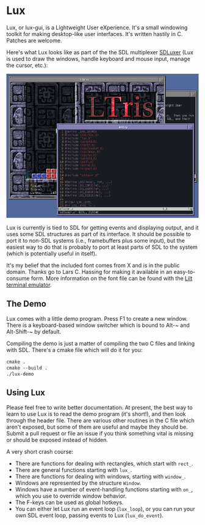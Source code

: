 # Lux

Lux, or lux-gui, is a Lightweight User eXperience.  It's a small windowing
toolkit for making desktop-like user interfaces.  It's written hastily in C.
Patches are welcome.

Here's what Lux looks like as part of the the SDL multiplexer
[SDLuxer](https://github.com/MurphyMc/sdluxer) (Lux is used to draw the
windows, handle keyboard and mouse input, manage the cursor, etc.):

![SDLuxer screenshot](screenshot.png)

Lux is currently is tied to SDL for getting events and displaying output,
and it uses some SDL structures as part of its interface.  It should be
possible to port it to non-SDL systems (i.e., framebuffers plus some input),
but the easiest way to do that is probably to port at least parts of SDL to
the system (which is potentially useful in itself).

It's my belief that the included font comes from X and is in the public
domain. Thanks go to Lars C. Hassing for making it available in an
easy-to-consume form.  More information on the font file can be found with
the [Lilt terminal emulator](https://github.com/MurphyMc/lilt).

## The Demo

Lux comes with a little demo program.  Press F1 to create a new window.
There is a keyboard-based window switcher which is bound to Alt-~ and
Alt-Shift-~ by default.

Compiling the demo is just a matter of compiling the two C files and linking
with SDL.  There's a cmake file which will do it for you:
```
cmake .
cmake --build .
./lux-demo
```

## Using Lux

Please feel free to write better documentation.  At present, the best way
to learn to use Lux is to read the demo program (it's short!), and then
look through the header file.  There are various other routines in the C
file which aren't exposed, but some of them are useful and maybe they
should be.  Submit a pull request or file an issue if you think something
vital is missing or should be exposed instead of hidden.

A very short crash course:

* There are functions for dealing with rectangles, which start with `rect_`.
* There are general functions starting with `lux_`.
* There are functions for dealing with windows, starting with `window_`.
* Windows are represented by the structure `Window`.
* Windows have a number of event-handling functions starting with `on_`,
  which you use to override window behavior.
* The F-keys can be used as global hotkeys.
* You can either let Lux run an event loop (`lux_loop`), or you can run
  your own SDL event loop, passing events to Lux (`lux_do_event`).
